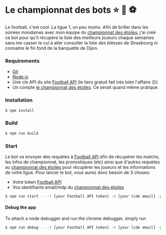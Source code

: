 # Le championnat des bots ⭐️ 🤖 ⚽️

Le football, c'est cool. La ligue 1, un peu moins. Afin de briller dans les soirées mondaines avec mon équipe du [championnat des étoiles](https://www.lechampionnatdesetoiles.fr), j'ai créé ce bot pour qu'il récupère la liste des meilleurs joueurs chaque semaines sans me casser le cul à aller consulter la liste des blésses de Strasbourg ni connaitre le fin fond de la banquette de Dijon.

### Requirements

- [Git](http://git-scm.com/)
- [Node.js](http://nodejs.org/)
- Une cle API du site [Football API](https://www.api-football.com/) (le tiers gratuit fait très bien l'affaire 😉)
- Un compte [le championnat des étoiles](https://www.lechampionnatdesetoiles.fr). Ce serait quand même pratique.

### Installation

```bash
$ npm install
```

### Build

```bash
$ npm run build
```

### Start

Le bot va envoyer des requètes à [Football API](https://www.api-football.com/) afin de récupérer les matchs, les infos de championnat, les pronostiques (etc) ainsi que d'autres requètes au [championnat des étoiles](https://www.lechampionnatdesetoiles.fr) pour récupérer les joueurs et les informations de votre ligue. Pour lancer le bot, vous aurez donc besoin de 3 choses:

- Votre token [Football API](https://www.api-football.com/)
- Vos identifiants email/mdp du [championnat des étoiles](https://www.lechampionnatdesetoiles.fr)

```bash
$ npm run start -- -t [your Football API token] -m [your lcde email] -p [your lcde password]
```

#### Debug the app

To attach a node debugger and run the chrome debugger, simply run

```bash
$ npm run debug -- -t [your Football API token] -m [your lcde email] -p [your lcde password]
```
